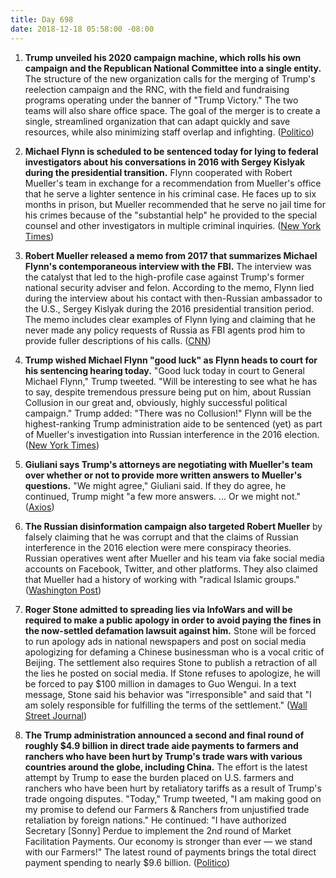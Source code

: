 ```yaml
---
title: Day 698
date: 2018-12-18 05:58:00 -08:00
---
```


1. **Trump unveiled his 2020 campaign machine, which rolls his own campaign and the Republican National Committee into a single entity.** The structure of the new organization calls for the merging of Trump's reelection campaign and the RNC, with the field and fundraising programs operating under the banner of "Trump Victory." The two teams will also share office space. The goal of the merger is to create a single, streamlined organization that can adapt quickly and save resources, while also minimizing staff overlap and infighting. ([Politico](https://www.politico.com/story/2018/12/18/trump-machine-swallows-rnc-1067875))

2. **Michael Flynn is scheduled to be sentenced today for lying to federal investigators about his conversations in 2016 with Sergey Kislyak during the presidential transition.** Flynn cooperated with Robert Mueller's team in exchange for a recommendation from Mueller's office that he serve a lighter sentence in his criminal case. He faces up to six months in prison, but Mueller recommended that he serve no jail time for his crimes because of the "substantial help" he provided to the special counsel and other investigators in multiple criminal inquiries. ([New York Times](https://www.nytimes.com/2018/12/18/us/politics/michael-flynn-sentencing.html))

3. **Robert Mueller released a memo from 2017 that summarizes Michael Flynn's contemporaneous interview with the FBI.** The interview was the catalyst that led to the high-profile case against Trump's former national security adviser and felon. According to the memo, Flynn lied during the interview about his contact with then-Russian ambassador to the U.S., Sergey Kislyak during the 2016 presidential transition period. The memo includes clear examples of Flynn lying and claiming that he never made any policy requests of Russia as FBI agents prod him to provide fuller descriptions of his calls. ([CNN](https://www.cnn.com/2018/12/17/politics/mueller-memo-michael-flynn-interview/index.html))

4. **Trump wished Michael Flynn "good luck" as Flynn heads to court for his sentencing hearing today.** "Good luck today in court to General Michael Flynn," Trump tweeted. "Will be interesting to see what he has to say, despite tremendous pressure being put on him, about Russian Collusion in our great and, obviously, highly successful political campaign." Trump added: "There was no Collusion!" Flynn will be the highest-ranking Trump administration aide to be sentenced (yet) as part of Mueller's investigation into Russian interference in the 2016 election. ([New York Times](https://www.nytimes.com/2018/12/18/us/politics/michael-flynn-sentencing.html))

5. **Giuliani says Trump's attorneys are negotiating with Mueller's team over whether or not to provide more written answers to Mueller's questions.** "We might agree," Giuliani said. If they do agree, he continued, Trump might "a few more answers. ... Or we might not." ([Axios](https://www.axios.com/rudy-giuliani-trump-answers-robert-mueller-3f4d4493-1925-4937-92a7-d898c8b8212e.html))

6. **The Russian disinformation campaign also targeted Robert Mueller** by falsely claiming that he was corrupt and that the claims of Russian interference in the 2016 election were mere conspiracy theories. Russian operatives went after Mueller and his team via fake social media accounts on Facebook, Twitter, and other platforms. They also claimed that Mueller had a history of working with "radical Islamic groups." ([Washington Post](https://www.washingtonpost.com/business/technology/russian-disinformation-teams-targeted-robert-s-mueller-iii-says-report-prepared-for-senate/2018/12/17/0e0047f6-0230-11e9-8186-4ec26a485713_story.html?utm_term=.ef69671f6ca0))

7. **Roger Stone admitted to spreading lies via InfoWars and will be required to make a public apology in order to avoid paying the fines in the now-settled defamation lawsuit against him.** Stone will be forced to run apology ads in national newspapers and post on   social media apologizing for defaming a Chinese businessman who is a vocal critic of Beijing. The settlement also requires Stone to publish a retraction of all the lies he posted on social media. If Stone refuses to apologize, he will be forced to pay $100 million in damages to Guo Wengui. In a text message, Stone said his behavior was "irresponsible" and said that "I am solely responsible for fulfilling the terms of the settlement." ([Wall Street Journal](https://www.wsj.com/articles/roger-stone-admits-spreading-lies-on-infowars-11545093097))

8. **The Trump administration announced a second and final round of roughly $4.9 billion in direct trade aide payments to farmers and ranchers who have been hurt by Trump's trade wars with various countries around the globe, including China.** The effort is the latest attempt by Trump to ease the burden placed on U.S. farmers and ranchers who have been hurt by retaliatory tariffs as a result of Trump's trade ongoing disputes. "Today," Trump tweeted, "I am making good on my promise to defend our Farmers & Ranchers from unjustified trade retaliation by foreign nations." He continued: "I have authorized Secretary \[Sonny\] Perdue to implement the 2nd round of Market Facilitation Payments. Our economy is stronger than ever — we stand with our Farmers!" The latest round of payments brings the total direct payment spending to nearly $9.6 billion. ([Politico](https://www.politico.com/story/2018/12/17/trump-farmers-trade-relief-usda-1067716))